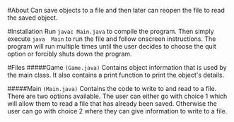 #About
Can save objects to a file and then later can reopen the file to read the saved object.

#Installation
Run `javac Main.java` to compile the program. Then simply execute `java 
Main` to run the file and follow onscreen instructions. The program will run 
multiple times until the user decides to choose the quit option or forcibly
shuts down the program.

#Files
#####Game `(Game.java)`
Contains object information that is used by the main class. It also 
contains a print function to print the object's details. 

#####Main `(Main.java)`
Contains the code to write to and read to a file. There are two options 
available. The user can either go with choice 1 which will allow them to 
read a file that has already been saved. Otherwise the user can go with 
choice 2 where they can give information to write to a file. 
